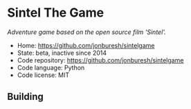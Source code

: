 # Sintel The Game

_Adventure game based on the open source film 'Sintel'._

- Home: https://github.com/jonburesh/sintelgame
- State: beta, inactive since 2014
- Code repository: https://github.com/jonburesh/sintelgame
- Code language: Python
- Code license: MIT

## Building


